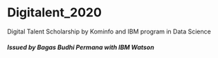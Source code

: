 # Digitalent_2020
Digital Talent Scholarship by Kominfo and IBM program in Data Science

##### Issued by Bagas Budhi Permana with IBM Watson
